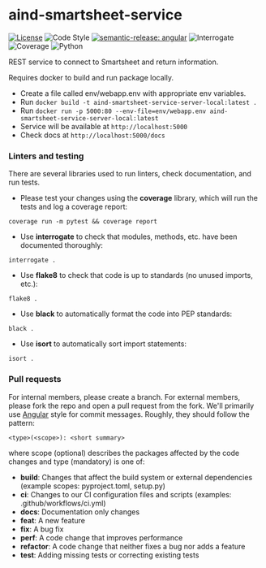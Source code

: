 # aind-smartsheet-service

[![License](https://img.shields.io/badge/license-MIT-brightgreen)](LICENSE)
![Code Style](https://img.shields.io/badge/code%20style-black-black)
[![semantic-release: angular](https://img.shields.io/badge/semantic--release-angular-e10079?logo=semantic-release)](https://github.com/semantic-release/semantic-release)
![Interrogate](https://img.shields.io/badge/interrogate-100.0%25-brightgreen)
![Coverage](https://img.shields.io/badge/coverage-100%25-brightgreen)
![Python](https://img.shields.io/badge/python->=3.10-blue?logo=python)

REST service to connect to Smartsheet and return information.

Requires docker to build and run package locally.

- Create a file called env/webapp.env with appropriate env variables.
- Run `docker build -t aind-smartsheet-service-server-local:latest .`
- Run `docker run -p 5000:80 --env-file=env/webapp.env aind-smartsheet-service-server-local:latest`
- Service will be available at `http://localhost:5000`
- Check docs at `http://localhost:5000/docs`

### Linters and testing

There are several libraries used to run linters, check documentation, and run
 tests.

- Please test your changes using the **coverage** library, which will run the
 tests and log a coverage report:

```
coverage run -m pytest && coverage report
```

- Use **interrogate** to check that modules, methods, etc. have been documented
 thoroughly:

```
interrogate .
```

- Use **flake8** to check that code is up to standards
 (no unused imports, etc.):
```
flake8 .
```

- Use **black** to automatically format the code into PEP standards:
```
black .
```

- Use **isort** to automatically sort import statements:
```
isort .
```

### Pull requests

For internal members, please create a branch. For external members, please fork
 the repo and open a pull request from the fork. We'll primarily use
 [Angular](https://github.com/angular/angular/blob/main/CONTRIBUTING.md#commit)
  style for commit messages. Roughly, they should follow the pattern:
```
<type>(<scope>): <short summary>
```

where scope (optional) describes the packages affected by the code changes and
type (mandatory) is one of:

- **build**: Changes that affect the build system or external dependencies
 (example scopes: pyproject.toml, setup.py)
- **ci**: Changes to our CI configuration files and scripts
 (examples: .github/workflows/ci.yml)
- **docs**: Documentation only changes
- **feat**: A new feature
- **fix**: A bug fix
- **perf**: A code change that improves performance
- **refactor**: A code change that neither fixes a bug nor adds a feature
- **test**: Adding missing tests or correcting existing tests
